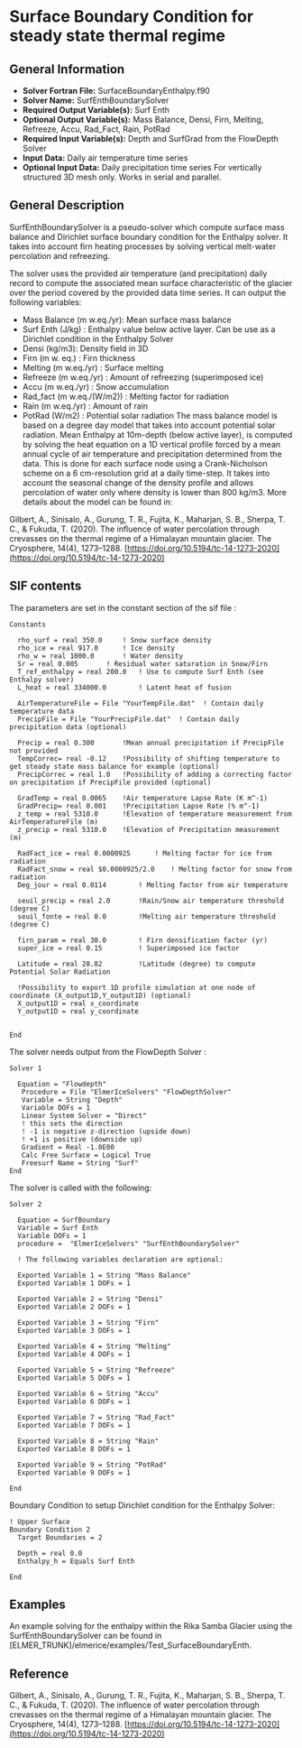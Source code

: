 # Surface Boundary Condition for steady state thermal regime
## General Information
- **Solver Fortran File:** SurfaceBoundaryEnthalpy.f90
- **Solver Name:** SurfEnthBoundarySolver
- **Required Output Variable(s):** Surf Enth
- **Optional Output Variable(s):** Mass Balance, Densi, Firn, Melting, Refreeze, Accu, Rad_Fact, Rain, PotRad
- **Required Input Variable(s):** Depth and SurfGrad from the FlowDepth Solver
- **Input Data:** Daily air temperature time series
- **Optional Input Data:** Daily precipitation time series
For vertically structured 3D mesh only. Works in serial and parallel.

## General Description
SurfEnthBoundarySolver is a pseudo-solver which compute surface mass balance and Dirichlet surface boundary condition for the Enthalpy solver. It takes into account firn heating processes by solving vertical melt-water percolation and refreezing.

The solver uses the provided air temperature (and precipitation) daily record to compute the associated mean surface characteristic of the glacier over the period covered by the provided data time series. It can output the following variables:

- Mass Balance (m w.eq./yr): Mean surface mass balance
- Surf Enth (J/kg) : Enthalpy value below active layer. Can be use as a Dirichlet condition in the Enthalpy Solver
- Densi (kg/m3): Density field in 3D
- Firn (m w. eq.) : Firn thickness
- Melting (m w.eq./yr) : Surface melting
- Refreeze (m w.eq./yr) : Amount of refreezing (superimposed ice)
- Accu (m w.eq./yr) : Snow accumulation
- Rad_fact (m w.eq./(W/m2)) : Melting factor for radiation
- Rain (m w.eq./yr) : Amount of rain
- PotRad (W/m2) : Potential solar radiation
The mass balance model is based on a degree day model that takes into account potential solar radiation. Mean Enthalpy at 10m-depth (below active layer), is computed by solving the heat equation on a 1D vertical profile forced by a mean annual cycle of air temperature and precipitation determined from the data. This is done for each surface node using a Crank-Nicholson scheme on a 6 cm-resolution grid at a daily time-step. It takes into account the seasonal change of the density profile and allows percolation of water only where density is lower than 800 kg/m3. More details about the model can be found in:

Gilbert, A., Sinisalo, A., Gurung, T. R., Fujita, K., Maharjan, S. B., Sherpa, T. C., & Fukuda, T. (2020). The influence of water percolation through crevasses on the thermal regime of a Himalayan mountain glacier. The Cryosphere, 14(4), 1273–1288. [https://doi.org/10.5194/tc-14-1273-2020](https://doi.org/10.5194/tc-14-1273-2020)

## SIF contents
The parameters are set in the constant section of the sif file :

```
Constants

  rho_surf = real 350.0		! Snow surface density
  rho_ice = real 917.0 		! Ice density
  rho_w = real 1000.0 		! Water density
  Sr = real 0.005		! Residual water saturation in Snow/Firn
  T_ref_enthalpy = real 200.0   ! Use to compute Surf Enth (see Enthalpy solver)
  L_heat = real 334000.0        ! Latent heat of fusion
	
  AirTemperatureFile = File "YourTempFile.dat"  ! Contain daily temperature data
  PrecipFile = File "YourPrecipFile.dat"  ! Contain daily precipitation data (optional)
    
  Precip = real 0.300  		!Mean annual precipitation if PrecipFile not provided
  TempCorrec= real -0.12	!Possibility of shifting temperature to get steady state mass balance for example (optional)
  PrecipCorrec = real 1.0	!Possibility of adding a correcting factor on precipitation if PrecipFile provided (optional)
  
  GradTemp = real 0.0065	!Air temperature Lapse Rate (K m^-1)
  GradPrecip= real 0.001	!Precipitation Lapse Rate (% m^-1)
  z_temp = real 5310.0		!Elevation of temperature measurement from AirTemperatureFile (m)
  z_precip = real 5310.0	!Elevation of Precipitation measurement (m)
  
  RadFact_ice = real 0.0000925		! Melting factor for ice from radiation
  RadFact_snow = real $0.0000925/2.0	! Melting factor for snow from radiation
  Deg_jour = real 0.0114		! Melting factor from air temperature
  
  seuil_precip = real 2.0		!Rain/Snow air temperature threshold (degree C)
  seuil_fonte = real 0.0		!Melting air temperature threshold (degree C)
  
  firn_param = real 30.0		! Firn densification factor (yr)
  super_ice = real 0.15			! Superimposed ice factor
  
  Latitude = real 28.82			!Latitude (degree) to compute Potential Solar Radiation
  
  !Possibility to export 1D profile simulation at one node of coordinate (X_output1D,Y_output1D) (optional)
  X_output1D = real x_coordinate
  Y_output1D = real y_coordinate
  

End
```
The solver needs output from the FlowDepth Solver :

```
Solver 1

  Equation = "Flowdepth"
   Procedure = File "ElmerIceSolvers" "FlowDepthSolver"
   Variable = String "Depth"
   Variable DOFs = 1
   Linear System Solver = "Direct"
   ! this sets the direction
   ! -1 is negative z-direction (upside down)
   ! +1 is positive (downside up)
   Gradient = Real -1.0E00
   Calc Free Surface = Logical True
   Freesurf Name = String "Surf"
End
```
The solver is called with the following:

```
Solver 2

  Equation = SurfBoundary
  Variable = Surf Enth
  Variable DOFs = 1
  procedure =  "ElmerIceSolvers" "SurfEnthBoundarySolver"

  ! The following variables declaration are optional:
  
  Exported Variable 1 = String "Mass Balance"
  Exported Variable 1 DOFs = 1

  Exported Variable 2 = String "Densi"
  Exported Variable 2 DOFs = 1

  Exported Variable 3 = String "Firn"
  Exported Variable 3 DOFs = 1
  
  Exported Variable 4 = String "Melting"
  Exported Variable 4 DOFs = 1

  Exported Variable 5 = String "Refreeze"
  Exported Variable 5 DOFs = 1

  Exported Variable 6 = String "Accu"
  Exported Variable 6 DOFs = 1

  Exported Variable 7 = String "Rad_Fact"
  Exported Variable 7 DOFs = 1
  
  Exported Variable 8 = String "Rain"
  Exported Variable 8 DOFs = 1
  
  Exported Variable 9 = String "PotRad"
  Exported Variable 9 DOFs = 1

End
```
Boundary Condition to setup Dirichlet condition for the Enthalpy Solver:

```
! Upper Surface
Boundary Condition 2
  Target Boundaries = 2
   
  Depth = real 0.0
  Enthalpy_h = Equals Surf Enth 

End
```

## Examples
An example solving for the enthalpy within the Rika Samba Glacier using the SurfEnthBoundarySolver can be found in [ELMER_TRUNK]/elmerice/examples/Test_SurfaceBoundaryEnth.

## Reference
Gilbert, A., Sinisalo, A., Gurung, T. R., Fujita, K., Maharjan, S. B., Sherpa, T. C., & Fukuda, T. (2020). The influence of water percolation through crevasses on the thermal regime of a Himalayan mountain glacier. The Cryosphere, 14(4), 1273–1288. [https://doi.org/10.5194/tc-14-1273-2020](https://doi.org/10.5194/tc-14-1273-2020)
